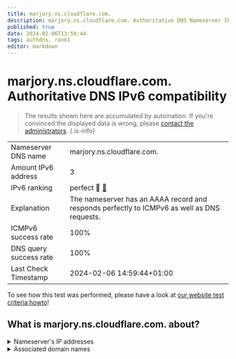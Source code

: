 ```yaml
---
title: marjory.ns.cloudflare.com.
description: marjory.ns.cloudflare.com. Authoritative DNS Nameserver IPv6 compatibility
published: true
date: 2024-02-06T13:59:44
tags: authdns, rank1
editor: markdown
---
```


# marjory.ns.cloudflare.com. Authoritative DNS IPv6 compatibility

> The results shown here are accumulated by automation. If you're convinced the displayed data is wrong, please [contact the administrators](/howto/chat). 
{.is-info}




|   |   |
| - | - |
| Nameserver DNS name | marjory.ns.cloudflare.com.
| Amount IPv6 address | 3
| IPv6 ranking | perfect :1st_place_medal: [🔗](/howto/ranking) |
| Explanation | The nameserver has an AAAA record and responds perfectly to ICMPv6 as well as DNS requests. |
| ICMPv6 success rate | 100%|
| DNS query success rate | 100% |
| Last Check Timestamp | 2024-02-06 14:59:44+01:00 |

To see how this test was performed, please have a look at [our website test criteria howto](/howto/testcriteria/authdns)!


## What is marjory.ns.cloudflare.com. about?




<details>
<summary>Nameserver's IP addresses</summary>

2a06:98c1:50::ac40:20c1

2803:f800:50::6ca2:c0c1

2606:4700:50::adf5:3ac1

</details>



<details>
<summary>Associated domain names</summary>

curiositystream.com

</details>
